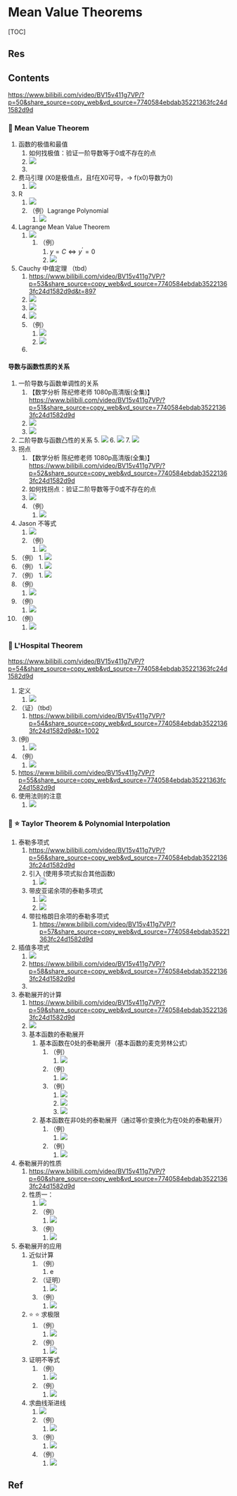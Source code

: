# Mean Value Theorems

[TOC]



## Res



## Contents
https://www.bilibili.com/video/BV15v411g7VP/?p=50&share_source=copy_web&vd_source=7740584ebdab35221363fc24d1582d9d

### 🎯 Mean Value Theorem
1. 函数的极值和最值
	1. 如何找极值：验证一阶导数等于0或不存在的点
	2. ![](../../../../Assets/Pics/Screenshot%202023-10-23%20at%2011.12.37AM.png)
	3. 
3. 费马引理 (X0是极值点，且f在X0可导，-> f(x0)导数为0)
	1. ![](../../../../Assets/Pics/Screenshot%202023-10-23%20at%2011.11.16AM.png)
4. R
	1. ![](../../../../Assets/Pics/Screenshot%202023-10-23%20at%2011.23.49AM.png)
	2. （例）Lagrange Polynomial 
		1. ![](../../../../Assets/Pics/Screenshot%202023-10-23%20at%2011.32.03AM.png)
5. Lagrange Mean Value Theorem
	1. ![](../../../../Assets/Pics/Screenshot%202023-10-23%20at%2011.41.22AM.png)
		1. （例）
			1. $y=C \iff y^{'}=0$
			2. ![](../../../../Assets/Pics/Screenshot%202023-10-23%20at%2011.45.20AM.png)
6. Cauchy 中值定理 （tbd）
	1. https://www.bilibili.com/video/BV15v411g7VP/?p=53&share_source=copy_web&vd_source=7740584ebdab35221363fc24d1582d9d&t=897
	2. ![](../../../../Assets/Pics/Screenshot%202023-10-26%20at%2010.10.34AM.png)
	3. ![](../../../../Assets/Pics/Screenshot%202023-10-26%20at%2010.10.17AM.png)
	4. ![](../../../../Assets/Pics/Screenshot%202023-10-26%20at%2010.19.09AM.png)
	5. （例）
		1. ![](../../../../Assets/Pics/Screenshot%202023-10-26%20at%2010.27.05AM.png)
		2. ![](../../../../Assets/Pics/Screenshot%202023-10-26%20at%2010.27.36AM.png)
	6. 

#### 导数与函数性质的关系
1. 一阶导数与函数单调性的关系
	1. 【数学分析 陈纪修老师 1080p高清版(全集)】 https://www.bilibili.com/video/BV15v411g7VP/?p=51&share_source=copy_web&vd_source=7740584ebdab35221363fc24d1582d9d
	2. ![](../../../../Assets/Pics/Screenshot%202023-10-23%20at%2011.52.35AM.png)
	3. ![](../../../../Assets/Pics/Screenshot%202023-10-23%20at%2011.53.48AM.png)
2. 二阶导数与函数凸性的关系
	5. ![](../../../../Assets/Pics/Screenshot%202023-10-23%20at%2012.01.14PM.png)
	6. ![](../../../../Assets/Pics/Screenshot%202023-10-23%20at%2012.04.02PM.png)
	7. ![](../../../../Assets/Pics/Screenshot%202023-10-23%20at%2012.09.56PM.png)
3. 拐点
	1. 【数学分析 陈纪修老师 1080p高清版(全集)】 https://www.bilibili.com/video/BV15v411g7VP/?p=52&share_source=copy_web&vd_source=7740584ebdab35221363fc24d1582d9d
	2. 如何找拐点：验证二阶导数等于0或不存在的点
	3. ![](../../../../Assets/Pics/Screenshot%202023-10-26%20at%209.23.25AM.png)
	4. （例）
		1. ![](../../../../Assets/Pics/Screenshot%202023-10-26%20at%209.28.50AM.png)
4. Jason 不等式
	1. ![](../../../../Assets/Pics/Screenshot%202023-10-26%20at%209.30.53AM.png)
	2. （例）
		1. ![](../../../../Assets/Pics/Screenshot%202023-10-26%20at%209.33.10AM.png)
5. （例）
		1. ![](../../../../Assets/Pics/Screenshot%202023-10-26%20at%209.39.37AM.png)
6. （例）
		1. ![](../../../../Assets/Pics/Screenshot%202023-10-26%20at%209.40.25AM.png)
7. （例）
		1. ![](../../../../Assets/Pics/Screenshot%202023-10-26%20at%209.43.34AM.png)
8. （例）
	1. ![](../../../../Assets/Pics/Screenshot%202023-10-26%20at%209.47.59AM.png)
9. （例）
	1. ![](../../../../Assets/Pics/Screenshot%202023-10-26%20at%209.51.00AM.png)
10. （例）
	1. ![](../../../../Assets/Pics/Screenshot%202023-10-26%20at%209.59.28AM.png)


### 🎯 L'Hospital Theorem
https://www.bilibili.com/video/BV15v411g7VP/?p=54&share_source=copy_web&vd_source=7740584ebdab35221363fc24d1582d9d

1. 定义
	1. ![](../../../../Assets/Pics/Screenshot%202023-10-26%20at%2010.40.47AM.png)
2. （证）（tbd）
	1. https://www.bilibili.com/video/BV15v411g7VP/?p=54&share_source=copy_web&vd_source=7740584ebdab35221363fc24d1582d9d&t=1002
3. (例)
	1. ![](../../../../Assets/Pics/Screenshot%202023-10-26%20at%2011.20.08AM.png)
4. （例）
	1. ![](../../../../Assets/Pics/Screenshot%202023-10-26%20at%2011.46.34AM.png)
5. https://www.bilibili.com/video/BV15v411g7VP/?p=55&share_source=copy_web&vd_source=7740584ebdab35221363fc24d1582d9d
6. 使用法则的注意
	1. ![](../../../../Assets/Pics/Screenshot%202023-10-30%20at%2012.01.03PM.png)



### 🎯 ⭐ Taylor Theorem & Polynomial Interpolation
1. 泰勒多项式
	1. https://www.bilibili.com/video/BV15v411g7VP/?p=56&share_source=copy_web&vd_source=7740584ebdab35221363fc24d1582d9d
	2. 引入 (使用多项式拟合其他函数)
		1. ![](../../../../Assets/Pics/Screenshot%202023-10-30%20at%2012.06.12PM.png)
	3. 带皮亚诺余项的泰勒多项式
		1. ![](../../../../Assets/Pics/Screenshot%202023-11-01%20at%2010.44.11AM.png)
		2. ![](../../../../Assets/Pics/Screenshot%202023-11-01%20at%2010.45.28AM.png)
	2. 带拉格朗日余项的泰勒多项式
		1. https://www.bilibili.com/video/BV15v411g7VP/?p=57&share_source=copy_web&vd_source=7740584ebdab35221363fc24d1582d9d
2. 插值多项式
	1. ![](../../../../Assets/Pics/Screenshot%202023-11-01%20at%2011.09.11AM.png)
	2. https://www.bilibili.com/video/BV15v411g7VP/?p=58&share_source=copy_web&vd_source=7740584ebdab35221363fc24d1582d9d
	3. 
3. 泰勒展开的计算
	1. https://www.bilibili.com/video/BV15v411g7VP/?p=59&share_source=copy_web&vd_source=7740584ebdab35221363fc24d1582d9d
	2. ![](../../../../Assets/Pics/Screenshot%202023-11-01%20at%2011.30.33AM.png)
	2. 基本函数的泰勒展开
		1. 基本函数在0处的泰勒展开（基本函数的麦克劳林公式）
			1. （例）
				1. ![](../../../../Assets/Pics/Screenshot%202023-11-01%20at%2011.33.55AM.png)
			2. （例）
				1. ![](../../../../Assets/Pics/Screenshot%202023-11-01%20at%2011.39.06AM.png)
			3. （例）
				1. ![](../../../../Assets/Pics/Screenshot%202023-11-01%20at%2011.44.59AM.png)
				2. ![](../../../../Assets/Pics/Screenshot%202023-11-01%20at%2011.55.09AM.png)
				3. ![](../../../../Assets/Pics/Screenshot%202023-11-01%20at%2011.57.39AM.png)
		2. 基本函数在非0处的泰勒展开（通过等价变换化为在0处的泰勒展开）
			1. （例）
				1. ![](../../../../Assets/Pics/Screenshot%202023-11-01%20at%2012.03.31PM.png)
			2. （例）
				1. ![](../../../../Assets/Pics/Screenshot%202023-11-01%20at%2012.07.29PM.png)
5. 泰勒展开的性质
	1. https://www.bilibili.com/video/BV15v411g7VP/?p=60&share_source=copy_web&vd_source=7740584ebdab35221363fc24d1582d9d
	2. 性质一：
		1. ![](../../../../Assets/Pics/Screenshot%202023-11-02%20at%2010.22.18AM.png)
		2. （例）
			1. ![](../../../../Assets/Pics/Screenshot%202023-11-02%20at%2010.27.43AM.png)
		3. （例）
			1. ![](../../../../Assets/Pics/Screenshot%202023-11-02%20at%2010.32.04AM.png)
6. 泰勒展开的应用
	1. 近似计算
		1. （例）
			1. e
		2. （证明）
			1. ![](../../../../Assets/Pics/Screenshot%202023-11-02%20at%2011.28.20AM.png)
		3. （例）
			1. ![](../../../../Assets/Pics/Screenshot%202023-11-02%20at%2010.42.23AM.png)
	2. ⭐ ⭐ 求极限
		1. （例）
			1. ![](../../../../Assets/Pics/Screenshot%202023-11-02%20at%2010.46.14AM.png)
		2. （例）
			1. ![](../../../../Assets/Pics/Screenshot%202023-11-02%20at%2010.53.52AM.png)
	3. 证明不等式
		1. （例）
			1. ![](../../../../Assets/Pics/Screenshot%202023-11-02%20at%2010.59.41AM.png)
		2. （例）
			1. ![](../../../../Assets/Pics/Screenshot%202023-11-02%20at%2011.05.00AM.png)
	4. 求曲线渐进线
		1. ![](../../../../Assets/Pics/Screenshot%202023-11-02%20at%2011.14.05AM.png)
		2. （例）
			1. ![](../../../../Assets/Pics/Screenshot%202023-11-02%20at%2011.17.06AM.png)
		3. （例）
			1. ![](../../../../Assets/Pics/Screenshot%202023-11-02%20at%2011.19.59AM.png)
		4. （例）
			1. ![](../../../../Assets/Pics/Screenshot%202023-11-02%20at%2011.25.06AM.png)



## Ref


